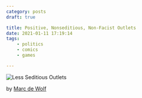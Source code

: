 ```yaml
---
category: posts
draft: true

title: Positive, Nonseditious, Non-Facist Outlets
date: 2021-01-11 17:19:14
tags:
    - politics
    - comics
    - games

---
```


![Less Seditious Outlets](/misc/b/better-outlets.png)

by [Marc de Wolf](https://cargocollective.com/marcdewolf)

